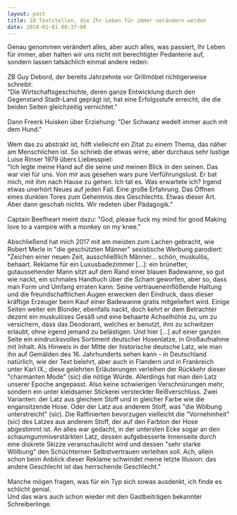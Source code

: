```yaml
---
layout: post
title: 10 Textstellen, die Ihr Leben für immer verändern werden
date: 2018-01-01 08:37:00
---
```


Genau genommen verändert alles, aber auch alles, was passiert, Ihr Leben für immer, aber halten wir uns nicht mit berechtigter Pedanterie auf, sondern lassen tatsächlich einmal andere reden:
<br><br>
ZB Guy Debord, der bereits Jahrzehnte vor Grillmöbel richtigerweise schreibt:<br>
"Die Wirtschaftsgeschichte, deren ganze Entwicklung durch den Gegenstand Stadt-Land geprägt ist, hat eine Erfolgsstufe erreicht, die die beiden Seiten gleichzeitig vernichtet."<br><br>
Dann Freerk Huisken über Erziehung: "Der Schwanz wedelt immer auch mit dem Hund."<br><br> Wem das zu abstrakt ist, hilft vielleicht ein Zitat zu einem Thema, das näher am Menschlichen ist. So schrieb die etwas wirre, aber durchaus sehr lustige Luise Rinser 1979 übers Liebesspiel:<br> "Ich legte meine Hand auf die seine und meinen Blick in den seinen. Das war viel für uns. Von mir aus gesehen wars pure Verführungslust. Er bat mich, mit ihm nach Hause zu gehen. Ich tat es. Was erwartete ich? Irgend etwas unerhört Neues auf jeden Fall. Eine große Erfahrung. Das Öffnen eines dunklen Tores zum Geheimnis des Geschlechts. Etwas dieser Art.<br>
Aber dann geschah nichts. Wir redeten über Pädagogik."<br><br>
Captain Beefheart meint dazu: "God, please fuck my mind for good
Making love to a vampire with a monkey on my knee."<br><br>
Abschließend hat mich 2017 mit am meisten zum Lachen gebracht, wie Robert Merle in "die geschützten Männer" sexistische Werbung parodiert: "Zeichen einer neuen Zeit, ausschließlich Männer... schön, muskulös, behaart. Reklame für ein Luxusbadezimmer [...]: ein brünetter, gutaussehender Mann sitzt auf dem Rand einer blauen Badewanne, so gut wie nackt, ein schmales Handtuch über die Scham geworfen, aber so, dass man Form und Umfang erraten kann. Seine vertraueneinflößende Haltung und die freundschaftlichen Augen erwecken den Eindruck, dass dieser kräftige Erzeuger beim Kauf einer Badewanne gratis mitgeliefert wird. Einige Seiten weiter ein Blonder, ebenfalls nackt, doch kehrt er dem Betrachter dezent ein muskulöses Gesäß und eine behaarte Achselhöhle zu, um zu versichern, dass das Deodorant, welches er benutzt, ihm zu schwitzen erlaubt, ohne irgend jemand zu belästigen. Und hier [...] auf einer ganzen Seite ein eindrucksvolles Sortiment deutscher Hosenlatze, in Großaufnahme mit Inhalt. Als Hinweis in der Mitte der historische deutsche Latz, wie man ihn auf Gemälden des 16. Jahrhunderts sehen kann - in Deutschland natürlich, wie der Text belehrt, aber auch in Flandern und in Frankreich unter Karl IX.; diese gelehrten Erläuterungen verleihen der Rückkehr dieser "charmanten Mode" (sic) die nötige Würde. Allerdings hat man den Latz unserer Epoche angepasst. Also keine schwierigen Verschnürungen mehr, sondern ein unter kleidsamer Stickerei versteckter Reißverschluss. Zwei Varianten: der Latz aus gleichem Stoff und in gleicher Farbe wie die engansitzende Hose. Oder der Latz aus anderem Stoff, was "die Wölbung unterstreicht" (sic). Die Raffinierten bevorzugen vielleicht die "Vornehmheit" (sic) des Latzes aus anderem Stoff, der auf den Farbton der Hose abgestimmt ist. An alles war gedacht, in der untersten Ecke sogar an den schaumgummiverstärkten Latz, dessen aufgebesserte Innenseite durch eine diskrete Skizze veranschaulicht wird und dessen "sehr starke Wölbung" den Schüchternen Selbstvertrauen verleihen soll. Ach, allein schon beim Anblick dieser Reklame schwindet meine letzte Illusion: das andere Geschlecht ist das herrschende Geschlecht."<br><br>
Manche mögen fragen, was für ein Typ sich sowas ausdenkt, ich finde es schlicht genial.<br>
Und das wars auch schon wieder mit den Gastbeiträgen bekannter Schreiberlinge.
